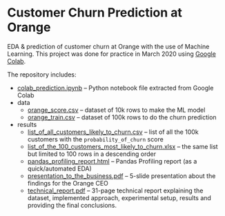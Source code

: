 # Customer Churn Prediction at Orange
EDA &amp; prediction of customer churn at Orange with the use of Machine Learning. This project was done for practice in March 2020 using [Google Colab](https://colab.research.google.com/).

The repository includes:
* [colab_prediction.ipynb](https://github.com/pyxelr/Customer_Churn_Prediction_at_Orange/blob/main/colab_prediction.ipynb) – Python notebook file extracted from Google Colab
* data
  * [orange_score.csv](https://github.com/pyxelr/Customer_Churn_Prediction_at_Orange/blob/main/data/orange_score.csv) – dataset of 10k rows to make the ML model
  * [orange_train.csv](https://github.com/pyxelr/Customer_Churn_Prediction_at_Orange/blob/main/data/orange_train.csv) – dataset of 100k rows to do the churn prediction
* results
  * [list_of_all_customers_likely_to_churn.csv](https://github.com/pyxelr/Customer_Churn_Prediction_at_Orange/blob/main/results/list_of_all_customers_likely_to_churn.csv) – list of all the 100k customers with the `probability_of_churn` score
  * [list_of_the_100_customers_most_likely_to_churn.xlsx](https://github.com/pyxelr/Customer_Churn_Prediction_at_Orange/blob/main/results/list_of_the_100_customers_most_likely_to_churn.xlsx) – the same list but limited to 100 rows in a descending order
  * [pandas_profiling_report.html](https://github.com/pyxelr/Customer_Churn_Prediction_at_Orange/blob/main/results/pandas_profiling_report.html) – Pandas Profiling report (as a quick/automated EDA)
  * [presentation_to_the_business.pdf](https://github.com/pyxelr/Customer_Churn_Prediction_at_Orange/blob/main/results/presentation_to_the_business.pdf) – 5-slide presentation about the findings for the Orange CEO
  * [technical_report.pdf](https://github.com/pyxelr/Customer_Churn_Prediction_at_Orange/blob/main/results/technical_report.pdf) – 31-page technical report explaining the dataset, implemented approach, experimental setup, results and providing the final conclusions.
